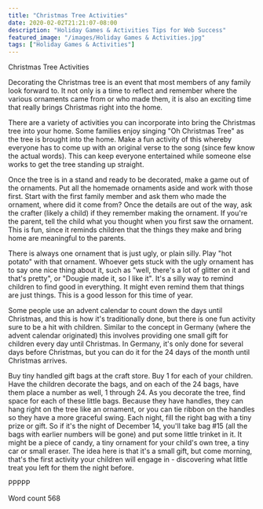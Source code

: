 ```yaml
---
title: "Christmas Tree Activities"
date: 2020-02-02T21:21:07-08:00
description: "Holiday Games & Activities Tips for Web Success"
featured_image: "/images/Holiday Games & Activities.jpg"
tags: ["Holiday Games & Activities"]
---
```


Christmas Tree Activities

Decorating the Christmas tree is an event that most members of any family look forward to. It not only is a time to reflect and remember where the various ornaments came from or who made them, it is also an exciting time that really brings Christmas right into the home. 

There are a variety of activities you can incorporate into bring the Christmas tree into your home. Some families enjoy singing "Oh Christmas Tree" as the tree is brought into the home. Make a fun activity of this whereby everyone has to come up with an original verse to the song (since few know the actual words). This can keep everyone entertained while someone else works to get the tree standing up straight. 

Once the tree is in a stand and ready to be decorated, make a game out of the ornaments. Put all the homemade ornaments aside and work with those first. Start with the first family member and ask them who made the ornament, where did it come from? Once the details are out of the way, ask the crafter (likely a child) if they remember making the ornament. If you're the parent, tell the child what you thought when you first saw the ornament. This is fun, since it reminds children that the things they make and bring home are meaningful to the parents. 

There is always one ornament that is just ugly, or plain silly. Play "hot potato" with that ornament. Whoever gets stuck with the ugly ornament has to say one nice thing about it, such as "well, there's a lot of glitter on it and that's pretty", or "Dougie made it, so I like it". It's a silly way to remind children to find good in everything. It might even remind them that things are just things. This is a good lesson for this time of year.

Some people use an advent calendar to count down the days until Christmas, and this is how it's traditionally done, but there is one fun activity sure to be a hit with children. Similar to the concept in Germany (where the advent calendar originated) this involves providing one small gift for children every day until Christmas. In Germany, it's only done for several days before Christmas, but you can do it for the 24 days of the month until Christmas arrives.

Buy tiny handled gift bags at the craft store. Buy 1 for each of your children. Have the children decorate the bags, and on each of the 24 bags, have them place a number as well, 1 through 24. As you decorate the tree, find space for each of these little bags. Because they have handles, they can hang right on the tree like an ornament, or you can tie ribbon on the handles so they have a more graceful swing. Each night, fill the right bag with a tiny prize or gift. So if it's the night of December 14, you'll take bag #15 (all the bags with earlier numbers will be gone) and put some little trinket in it. It might be a piece of candy, a tiny ornament for your child's own tree, a tiny car or small eraser. The idea here is that it's a small gift, but come morning, that's the first activity your children will engage in - discovering what little treat you left for them the night before. 

PPPPP

Word count 568





